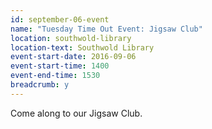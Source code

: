 ```yaml
---
id: september-06-event
name: "Tuesday Time Out Event: Jigsaw Club"
location: southwold-library
location-text: Southwold Library
event-start-date: 2016-09-06
event-start-time: 1400
event-end-time: 1530
breadcrumb: y
---
```

Come along to our Jigsaw Club.

